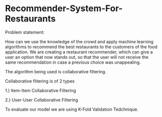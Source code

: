 # Recommender-System-For-Restaurants
Problem statement:

How can we use the knowledge of the crowd
and apply machine learning algorithms to
recommend the best restaurants to the
customers of the food application.
We are creating a restaurant recommender,
which can give a user an option that now
stands out, so that the user will not receive
the same recommendation in case a previous
choice was unappealing.

The algorithm being used is collaborative filtering.

Collaborative filtering is of 2 types

1.) Item-Item Collaborative Filtering

2.) User-User Collaborative Filtering

To evaluate our model we are using K-Fold Validation Tedchnique.
